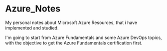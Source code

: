 # Azure_Notes
My personal notes about Microsoft Azure Resources, that i have implemented and studied.

I'm going to start from Azure Fundamentals and some Azure DevOps topics, with the objective to 
get the Azure Fundamentals certification first.
